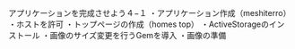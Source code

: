 アプリケーションを完成させよう４−１
・アプリケーション作成（meshiterro）
・ホストを許可
・トップページの作成（homes top）
・ActiveStorageのインストール
・画像のサイズ変更を行うGemを導入
・画像の準備